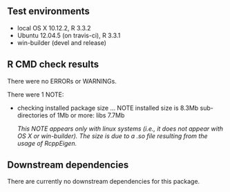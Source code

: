 ## Test environments
* local OS X 10.12.2, R 3.3.2
* Ubuntu 12.04.5 (on travis-ci), R 3.3.1
* win-builder (devel and release)

## R CMD check results
There were no ERRORs or WARNINGs. 

There were 1 NOTE:

* checking installed package size ... NOTE
  installed size is  8.3Mb
  sub-directories of 1Mb or more:
    libs   7.7Mb 
  
  *This NOTE appears only with linux systems (i.e., it does not appear with OS X or win-builder). The size is due to a .so file resulting from the usage of RcppEigen.*

## Downstream dependencies
There are currently no downstream dependencies for this package.
